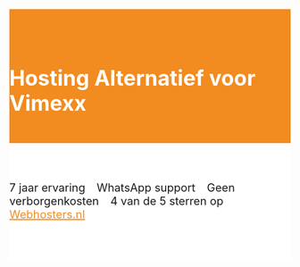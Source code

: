 <div class="jumbotron text-center" style="/* background-color: white !important; */padding: 1.5rem 0rem;margin-bottom: -1.5rem;background-color: #f28b20;border-radius: 0rem;">
<div class="container"> 
    <div class="container-fluid text-center" style="padding: 1.2rem 0rem;color: white;">

<h1 style="display: inline-block;padding-top: .3125rem;padding-bottom: .3125rem;margin-right: 1rem;font-size: 2.35rem;">
<i class="fal fa-rocket" style="color: white;/* font-size: 20px; */"></i> Hosting Alternatief voor Vimexx
</h1>
</div>
</div>
</div>

<div class="container text-center" style="
    background-color: white !important;
    padding: 1.5rem 0rem;
    margin-bottom: -1rem;
"> 
<div class="container-fluid" style="padding: 1.2rem 0rem;">

<p style="display: inline-block;; padding-top: .3125rem;; padding-bottom: .3125rem;margin-right: 1rem;font-size: 1.25rem;;">
<i class="fas fa-check" style="color: #ff9500;font-size: 20px;"></i> 7 jaar ervaring <i class="fas fa-check" style="color: #ff9500;font-size: 20px;margin-left: 15px;"></i>  WhatsApp support   <i class="fas fa-check" style="color: #ff9500;font-size: 20px;margin-left: 15px;"></i> Geen verborgenkosten   <i class="fas fa-check" style="color: #ff9500;font-size: 20px;margin-left: 15px;"></i>
4 van de 5 sterren op <a href="http://www.webhosters.nl/webhosting-providers/hostingwalk/" target="_blank" style="color: #f28b20;">Webhosters.nl</a>
</p>

</div>
</div>